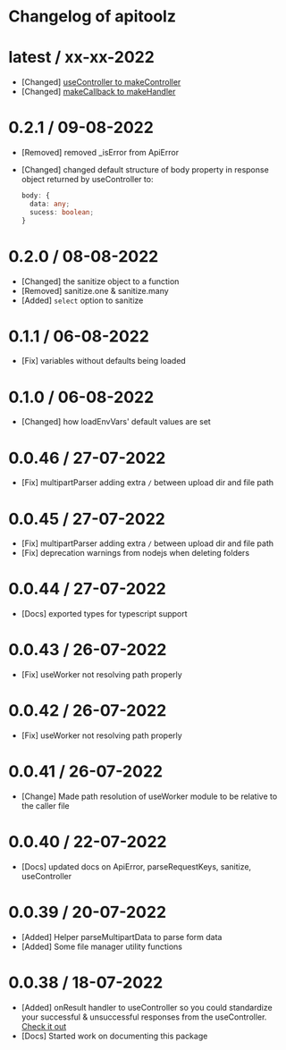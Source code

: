 # Changelog of apitoolz

# latest / xx-xx-2022

- [Changed] [useController to makeController](./v1.0.0/makeController.md)
- [Changed] [makeCallback to makeHandler](./v1.0.0/makeHandler.md)

# 0.2.1 / 09-08-2022

- [Removed] removed \_isError from ApiError
- [Changed] changed default structure of body property in response object returned by useController to:

  ```ts
  body: {
    data: any;
    sucess: boolean;
  }
  ```

# 0.2.0 / 08-08-2022

- [Changed] the sanitize object to a function
- [Removed] sanitize.one & sanitize.many
- [Added] `select` option to sanitize

# 0.1.1 / 06-08-2022

- [Fix] variables without defaults being loaded

# 0.1.0 / 06-08-2022

- [Changed] how loadEnvVars' default values are set

# 0.0.46 / 27-07-2022

- [Fix] multipartParser adding extra `/` between upload dir and file path

# 0.0.45 / 27-07-2022

- [Fix] multipartParser adding extra `/` between upload dir and file path
- [Fix] deprecation warnings from nodejs when deleting folders

# 0.0.44 / 27-07-2022

- [Docs] exported types for typescript support

# 0.0.43 / 26-07-2022

- [Fix] useWorker not resolving path properly

# 0.0.42 / 26-07-2022

- [Fix] useWorker not resolving path properly

# 0.0.41 / 26-07-2022

- [Change] Made path resolution of useWorker module to be relative to the caller file

# 0.0.40 / 22-07-2022

- [Docs] updated docs on ApiError, parseRequestKeys, sanitize, useController

# 0.0.39 / 20-07-2022

- [Added] Helper parseMultipartData to parse form data
- [Added] Some file manager utility functions

# 0.0.38 / 18-07-2022

- [Added] onResult handler to useController so you could standardize your successful & unsuccessful responses from the useController. [Check it out](./v0.0.38/useController.md#onresult)
- [Docs] Started work on documenting this package
